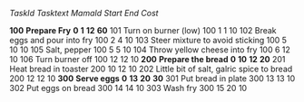 *TaskId* *Tasktext*  *MamaId*  *Start*  *End* *Cost* 
 
**100** 	 **Prepare Fry** 	 **0** 	 **1** 	 **12** 	 **60**
101 	 Turn on burner (low) 	 100 	 1 	 1 	 10
102 	 Break eggs and pour into fry 	 100 	 2 	 4 	 10
103 	 Steer mixture to avoid sticking 	 100 	 5 	 10 	 10
105 	 Salt, pepper 	 100 	 5 	 5 	 10
104 	 Throw yellow cheese into fry 	 100 	 6 	 12 	 10
106 	 Turn burner off 	 100 	 12 	 12 	 10
**200** 	 **Prepare the bread** 	 **0** 	 **10** 	 **12** 	 **20**
201 	 Heat bread in toaster 	 200 	 10 	 12 	 10
202 	 Little bit of salt, galric spice to bread 	 200 	 12 	 12 	 10
**300** 	 **Serve eggs** 	 **0** 	 **13** 	 **20** 	 **30**
301 	 Put bread in plate 	 300 	 13 	 13 	 10
302 	 Put eggs on bread 	 300 	 14 	 14 	 10
303 	 Wash fry 	 300 	 15 	 20 	 10
